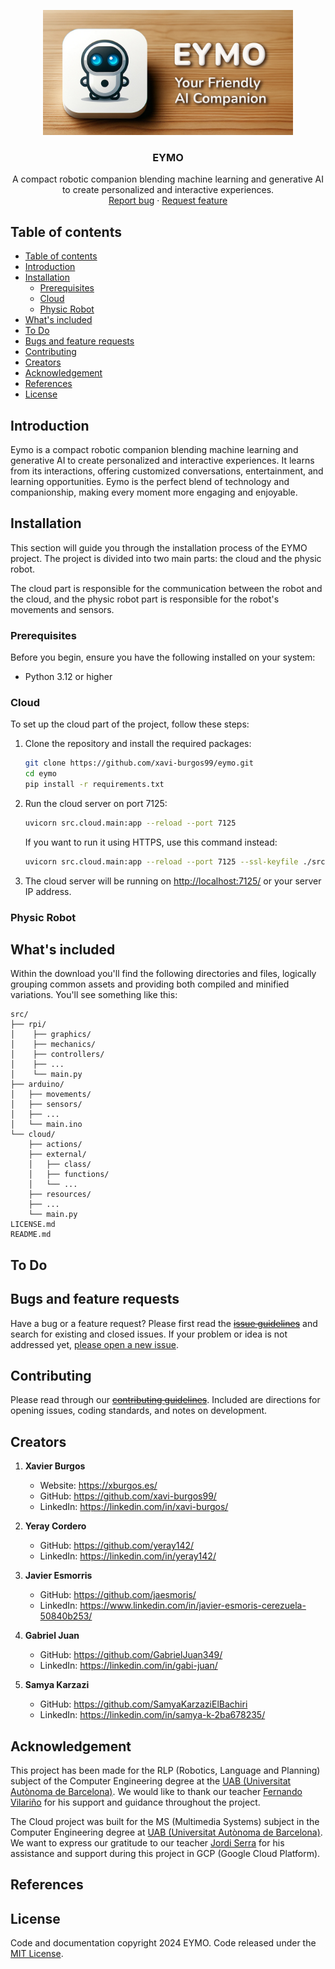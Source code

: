 <p align="center">
  <a href="https://example.com/">
    <!-- <img src="https://via.placeholder.com/72" alt="Logo" width=72 height=72> -->
    <img src="./banner.jpg" alt="EYMO banner" width="400" height="200">
  </a>

  <h3 align="center">EYMO</h3>

  <p align="center">
    A compact robotic companion blending machine learning and generative AI to create personalized and interactive experiences.
    <br>
    <a href="https://github.com/xavi-burgos99/eymo/issues/new?template=bug.md">Report bug</a>
    ·
    <a href="https://github.com/xavi-burgos99/eymo/issues/new?template=feature.md&labels=feature">Request feature</a>
  </p>
</p>


## Table of contents

- [Table of contents](#table-of-contents)
- [Introduction](#introduction)
- [Installation](#installation)
  - [Prerequisites](#prerequisites)
  - [Cloud](#cloud)
  - [Physic Robot](#physic-robot)
- [What's included](#whats-included)
- [To Do](#to-do)
- [Bugs and feature requests](#bugs-and-feature-requests)
- [Contributing](#contributing)
- [Creators](#creators)
- [Acknowledgement](#acknowledgement)
- [References](#references)
- [License](#license)


## Introduction

Eymo is a compact robotic companion blending machine learning and generative AI to create personalized and interactive experiences. It learns from its interactions, offering customized conversations, entertainment, and learning opportunities. Eymo is the perfect blend of technology and companionship, making every moment more engaging and enjoyable.


## Installation

This section will guide you through the installation process of the EYMO project. The project is divided into two main parts: the cloud and the physic robot. 

The cloud part is responsible for the communication between the robot and the cloud, and the physic robot part is responsible for the robot's movements and sensors.

### Prerequisites
Before you begin, ensure you have the following installed on your system:
- Python 3.12 or higher

### Cloud
To set up the cloud part of the project, follow these steps:

1. Clone the repository and install the required packages:
   ```sh
   git clone https://github.com/xavi-burgos99/eymo.git
   cd eymo
   pip install -r requirements.txt
   ```
2. Run the cloud server on port 7125:
   ```sh
   uvicorn src.cloud.main:app --reload --port 7125
   ```
   If you want to run it using HTTPS, use this command instead:
    ```sh
    uvicorn src.cloud.main:app --reload --port 7125 --ssl-keyfile ./src/cloud/static/key_tst.pem  --ssl-certfile ./src/cloud/static/cert_tst.pem
    ```
3. The cloud server will be running on [http://localhost:7125/](http://localhost:7125/) or your server IP address.

### Physic Robot

## What's included

Within the download you'll find the following directories and files, logically grouping common assets and providing both compiled and minified variations. You'll see something like this:

```text
src/
├── rpi/
│    ├── graphics/
│    ├── mechanics/ 
│    ├── controllers/
│    ├── ...
│    └── main.py     
├── arduino/
│   ├── movements/
│   ├── sensors/
│   ├── ...
│   └── main.ino
└── cloud/
    ├── actions/
    ├── external/
    │   ├── class/
    │   ├── functions/
    │   └── ...
    ├── resources/
    ├── ...
    └── main.py 
LICENSE.md
README.md
```
## To Do

## Bugs and feature requests

Have a bug or a feature request? Please first read the ~~[issue guidelines](https://github.com/xavi-burgos99/eymo/blob/main/CONTRIBUTING.md)~~ and search for existing and closed issues. If your problem or idea is not addressed yet, [please open a new issue](https://github.com/xavi-burgos99/eymo/issues/new).

## Contributing

Please read through our ~~[contributing guidelines](https://reponame/blob/master/CONTRIBUTING.md)~~. Included are directions for opening issues, coding standards, and notes on development.

## Creators

1. **Xavier Burgos**
   - Website: <https://xburgos.es/>
   - GitHub: <https://github.com/xavi-burgos99/>
   - LinkedIn: <https://linkedin.com/in/xavi-burgos/>

2. **Yeray Cordero**
   - GitHub: <https://github.com/yeray142/>
   - LinkedIn: <https://linkedin.com/in/yeray142/>

3. **Javier Esmorris**
   - GitHub: <https://github.com/jaesmoris/>
   - LinkedIn: <https://www.linkedin.com/in/javier-esmoris-cerezuela-50840b253/>

4. **Gabriel Juan**
   - GitHub: <https://github.com/GabrielJuan349/>
   - LinkedIn: <https://linkedin.com/in/gabi-juan/>

5. **Samya Karzazi**
   - GitHub: <https://github.com/SamyaKarzaziElBachiri>
   - LinkedIn: <https://linkedin.com/in/samya-k-2ba678235/>


## Acknowledgement

This project has been made for the RLP (Robotics, Language and Planning) subject of the Computer Engineering degree at the [UAB (Universitat Autònoma de Barcelona)](https://www.uab.cat/). We would like to thank our teacher [Fernando Vilariño](https://linkedin.com/in/fernandovilarino) for his support and guidance throughout the project.

The Cloud project was built for the MS (Multimedia Systems) subject in the Computer Engineering degree at [UAB (Universitat Autònoma de Barcelona)](https://www.uab.cat/). We want to express our gratitude to our teacher [Jordi Serra](https://www.linkedin.com/in/jordiserraruiz/) for his assistance and support during this project in GCP (Google Cloud Platform).

## References

## License

Code and documentation copyright 2024 EYMO. Code released under the [MIT License](https://reponame/blob/master/LICENSE).
